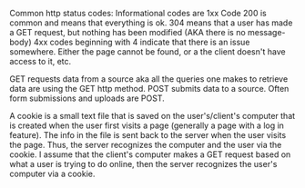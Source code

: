 Common http status codes:
    Informational codes are 1xx
    Code 200 is common and means that everything is ok.
    304 means that a user has made a GET request, but nothing has been modified (AKA there is no message-body)
    4xx codes beginning with 4 indicate that there is an issue somewhere. Either the page cannot be found, or a the client doesn't have access to it, etc.

GET requests data from a source aka all the queries one makes to retrieve data are using the GET http method.
POST submits data to a source. Often form submissions and uploads are POST.

A cookie is a small text file that is saved on the user's/client's computer that is created when the user first visits a page (generally a page with a log in feature). The info in the file is sent back to the server when the user visits the page. Thus, the server recognizes the computer and the user via the cookie. I assume that the client's computer makes a GET request based on what a user is trying to do online, then the server recognizes the user's computer via a cookie.


